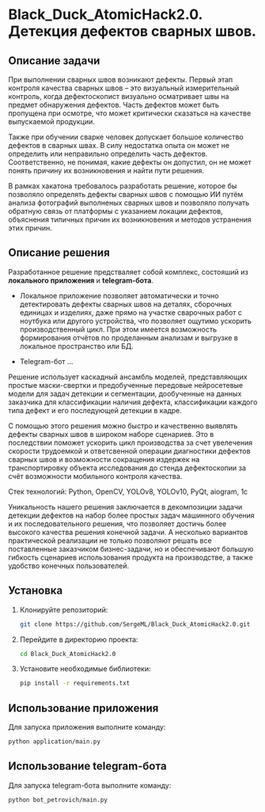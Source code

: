 # Black_Duck_AtomicHack2.0. Детекция дефектов сварных швов.

## Описание задачи

При выполнении сварных швов возникают дефекты. Первый этап контроля качества сварных швов – это визуальный измерительный контроль, когда дефектоскопист визуально осматривает швы на предмет обнаружения дефектов. Часть дефектов может быть пропущена при осмотре, что может критически сказаться на качестве выпускаемой продукции. 

Также при обучении сварке человек допускает большое количество дефектов в сварных швах. В силу недостатка опыта он может не определить или неправильно определить часть дефектов. Соответственно, не понимая, какие дефекты он допустил, он не может понять причину их возникновения и найти пути решения.

В рамках хакатона требовалось разработать решение, которое бы позволяло определять дефекты сварных швов с помощью ИИ путём анализа фотографий выполненых сварных швов и позволяло получать обратную связь от платформы с указанием локации дефектов, объяснения типичных причин их возникновения и методов устранения этих причин.

## Описание решения

Разработанное решение предстваляет собой комплекс, состояший из **локального приложения** и **telegram-бота**. 

* Локальное приложение позволяет автоматически и точно детектировать дефекты сварных швов на деталях, сборочных единицах и изделиях, даже прямо на участке сварочных работ с ноутбука или другого устройства, что позволяет ощутимо ускорить производственный цикл. При этом имеется возможность формирования отчётов по проделанным анализам и выгрузке в локальное пространство или БД.

* Telegram-бот ...


Решение использует каскадный ансамбль моделей, представляющих простые маски-свертки и предобученные передовые нейросетевые модели для задач детекции и сегментации, дообученные на данных заказчика для классификации наличия дефекта, классификации каждого типа дефект и его последующей детекции в кадре.

С помощью этого решения можно быстро и качественно выявлять дефекты сварных швов в широком наборе сценариев. Это в последствии поможет ускорить цикл производства за счет увелечения скорости трудоемкой и ответсвенной операции диагностики дефектов сварных швов и возможности сокращения издержек на транспортировку объекта исследования до стенда дефектоскопии за счёт возможности мобильного контроля качества.

Стек технологий: Python, OpenCV, YOLOv8, YOLOv10, PyQt, aiogram, 1c

Уникальность нашего решения заключается в декомпозиции задачи детекции дефектов на набор более простых задач машинного обучения и их последовательного решения, что позволяет достичь более высокого качества решения конечной задачи. А несколько вариантов практической реализации не только позволяют решать все поставленные заказчиком бизнес-задачи, но и обеспечивают большую гибкость сценариев использования продукта на производстве, а также удобство конечных пользователей.


## Установка

1. Клонируйте репозиторий:
    ```bash
    git clone https://github.com/SergeML/Black_Duck_AtomicHack2.0.git
    ```

2. Перейдите в директорию проекта:
    ```bash
    cd Black_Duck_AtomicHack2.0
    ```

3. Установите необходимые библиотеки:
    ```bash
    pip install -r requirements.txt
    ```

## Использование приложения

Для запуска приложения выполните команду:
```bash
python application/main.py
```

## Использование telegram-бота

Для запуска telegram-бота выполните команду:
```bash
python bot_petrovich/main.py
```
